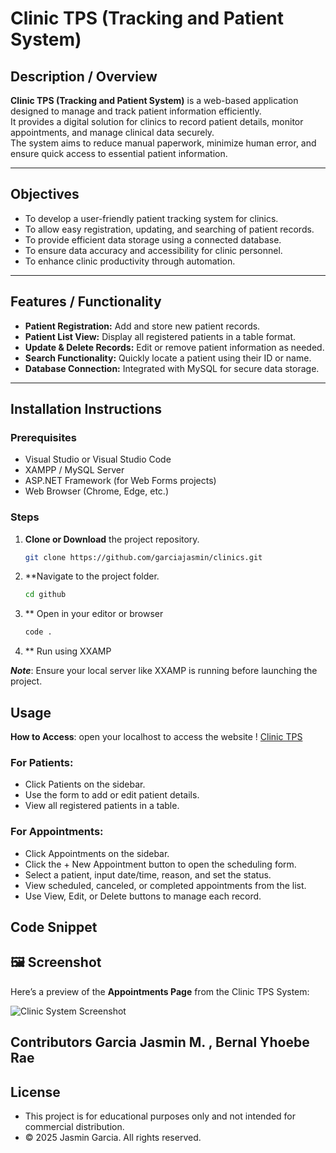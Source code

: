 # Clinic TPS (Tracking and Patient System)

## Description / Overview
**Clinic TPS (Tracking and Patient System)** is a web-based application designed to manage and track patient information efficiently.  
It provides a digital solution for clinics to record patient details, monitor appointments, and manage clinical data securely.  
The system aims to reduce manual paperwork, minimize human error, and ensure quick access to essential patient information.

---

## Objectives
- To develop a user-friendly patient tracking system for clinics.  
- To allow easy registration, updating, and searching of patient records.  
- To provide efficient data storage using a connected database.  
- To ensure data accuracy and accessibility for clinic personnel.  
- To enhance clinic productivity through automation.

---

## Features / Functionality
- **Patient Registration:** Add and store new patient records.  
- **Patient List View:** Display all registered patients in a table format.  
- **Update & Delete Records:** Edit or remove patient information as needed.  
- **Search Functionality:** Quickly locate a patient using their ID or name.  
- **Database Connection:** Integrated with MySQL for secure data storage.  

---

## Installation Instructions

### Prerequisites
- Visual Studio or Visual Studio Code  
- XAMPP / MySQL Server  
- ASP.NET Framework (for Web Forms projects)  
- Web Browser (Chrome, Edge, etc.)

### Steps
1. **Clone or Download** the project repository.  
   ```bash
   git clone https://github.com/garciajasmin/clinics.git
2. **Navigate to the project folder.
   ```bash
   cd github
3. ** Open in your editor or browser
    ```bash
    code .
4. ** Run using XXAMP

***Note***: Ensure your local server like XXAMP is running before launching the project. 
   


## Usage
**How to Access**: open your localhost to access the website
! [Clinic TPS](http://localhost/patient)

### For Patients:
- Click Patients on the sidebar.
- Use the form to add or edit patient details.
- View all registered patients in a table.

### For Appointments:

- Click Appointments on the sidebar.
- Click the + New Appointment button to open the scheduling form.
- Select a patient, input date/time, reason, and set the status.
- View scheduled, canceled, or completed appointments from the list.
- Use View, Edit, or Delete buttons to manage each record.

## Code Snippet
## 🖼 Screenshot

Here’s a preview of the **Appointments Page** from the Clinic TPS System:

![Clinic System Screenshot](./Clinic.png)

## Contributors Garcia Jasmin M. , Bernal Yhoebe Rae 

## License
- This project is for educational purposes only and not intended for commercial distribution.
- © 2025 Jasmin Garcia. All rights reserved.
